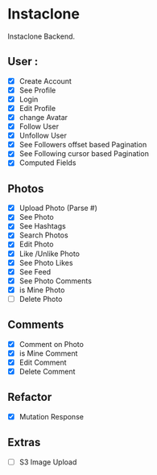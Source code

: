 # Instaclone

Instaclone Backend.

## User : 

- [X] Create Account
- [X] See Profile
- [X] Login
- [X] Edit Profile
- [X] change Avatar
- [X] Follow User
- [X] Unfollow User
- [X] See Followers offset based Pagination
- [X] See Following cursor based Pagination
- [X] Computed Fields

## Photos

- [X] Upload Photo (Parse #)
- [X] See Photo
- [X] See Hashtags
- [X] Search Photos
- [X] Edit Photo
- [X] Like /Unlike Photo
- [X] See Photo Likes
- [X] See Feed
- [X] See Photo Comments
- [X] is Mine Photo
- [ ] Delete Photo

## Comments
- [X] Comment on Photo
- [X] is Mine Comment
- [X] Edit Comment
- [X] Delete Comment

## Refactor
- [X] Mutation Response

## Extras

- [ ] S3 Image Upload